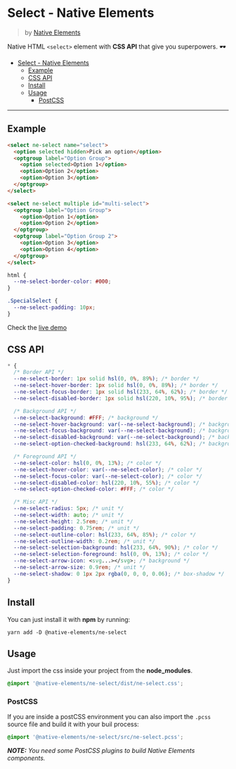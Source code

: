 # Select - Native Elements
> by [Native Elements](https://github.com/equinusocio/native-elements)

Native HTML `<select>` element with **CSS API** that give you superpowers. 🕶

<!-- TOC -->

- [Select - Native Elements](#select---native-elements)
  - [Example](#example)
  - [CSS API](#css-api)
  - [Install](#install)
  - [Usage](#usage)
    - [PostCSS](#postcss)

<!-- /TOC -->

---

## Example

```html
<select ne-select name="select">
  <option selected hidden>Pick an option</option>
  <optgroup label="Option Group">
    <option selected>Option 1</option>
    <option>Option 2</option>
    <option>Option 3</option>
  </optgroup>
</select>

<select ne-select multiple id="multi-select">
  <optgroup label="Option Group">
    <option>Option 1</option>
    <option>Option 2</option>
  </optgroup>
  <optgroup label="Option Group 2">
    <option>Option 3</option>
    <option>Option 4</option>
  </optgroup>
</select>
```

```css
html {
  --ne-select-border-color: #000;
}

.SpecialSelect {
  --ne-select-padding: 10px;
}
```

Check the [live demo](https://ne-select.stackblitz.io/)


## CSS API

```css
* {
  /* Border API */
  --ne-select-border: 1px solid hsl(0, 0%, 89%); /* border */
  --ne-select-hover-border: 1px solid hsl(0, 0%, 89%); /* border */
  --ne-select-focus-border: 1px solid hsl(233, 64%, 62%); /* border */
  --ne-select-disabled-border: 1px solid hsl(220, 10%, 95%); /* border */

  /* Background API */
  --ne-select-background: #FFF; /* background */
  --ne-select-hover-background: var(--ne-select-background); /* background */
  --ne-select-focus-background: var(--ne-select-background); /* background */
  --ne-select-disabled-background: var(--ne-select-background); /* background */
  --ne-select-option-checked-background: hsl(233, 64%, 62%); /* background */

  /* Foreground API */
  --ne-select-color: hsl(0, 0%, 13%); /* color */
  --ne-select-hover-color: var(--ne-select-color); /* color */
  --ne-select-focus-color: var(--ne-select-color); /* color */
  --ne-select-disabled-color: hsl(220, 10%, 55%); /* color */
  --ne-select-option-checked-color: #FFF; /* color */

  /* Misc API */
  --ne-select-radius: 5px; /* unit */
  --ne-select-width: auto; /* unit */
  --ne-select-height: 2.5rem; /* unit */
  --ne-select-padding: 0.75rem; /* unit */
  --ne-select-outline-color: hsl(233, 64%, 85%); /* color */
  --ne-select-outline-width: 0.2rem; /* unit */
  --ne-select-selection-background: hsl(233, 64%, 90%); /* color */
  --ne-select-selection-foreground: hsl(0, 0%, 13%); /* color */
  --ne-select-arrow-icon: <svg...></svg>; /* background */
  --ne-select-arrow-size: 0.9rem; /* unit */
  --ne-select-shadow: 0 1px 2px rgba(0, 0, 0, 0.06); /* box-shadow */
}
```

## Install

You can just install it with **npm** by running:
```
yarn add -D @native-elements/ne-select
```


## Usage
Just import the css inside your project from the **node_modules**.
```css
@import '@native-elements/ne-select/dist/ne-select.css';
```

### PostCSS
If you are inside a postCSS environment you can also import the `.pcss` source file and build it with your buil process:
```css
@import '@native-elements/ne-select/src/ne-select.pcss';
```

_**NOTE:** You need some PostCSS plugins to build Native Elements components._